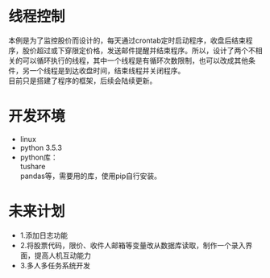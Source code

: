 #  线程控制

本例是为了监控股价而设计的，每天通过crontab定时启动程序，收盘后结束程序，股价超过或下穿限定价格，发送邮件提醒并结束程序。所以，设计了两个不相关的可以循环执行的线程，其中一个线程是有循环次数限制，也可以改成其他条件，另一个线程是到达收盘时间，结束线程并关闭程序。<br>
目前只是搭建了程序的框架，后续会陆续更新。

#  开发环境

* linux
* python 3.5.3
* python库：<br>
 tushare<br>
 pandas等，需要用的库，使用pip自行安装。

#  未来计划

* 1.添加日志功能
* 2.将股票代码，限价、收件人邮箱等变量改从数据库读取，制作一个录入界面，提高人机互动能力
* 3.多人多任务系统开发

